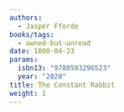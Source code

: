 ```yaml
---
authors:
  - Jasper Fforde
books/tags:
  - owned-but-unread
date: 1800-04-23
params:
  isbn13: "9780593296523"
  year: "2020"
title: The Constant Rabbit
weight: 1
---
```


<!--more-->

